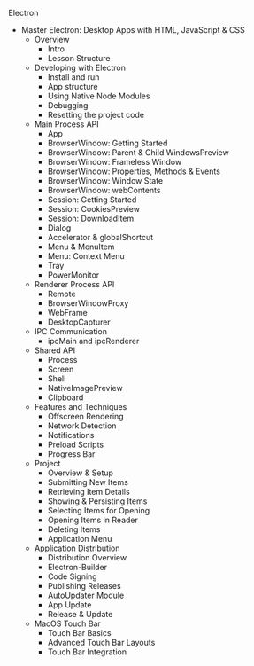 Electron

- Master Electron: Desktop Apps with HTML, JavaScript & CSS
  - Overview
    - Intro
    - Lesson Structure
  - Developing with Electron
    - Install and run
    - App structure
    - Using Native Node Modules
    - Debugging
    - Resetting the project code
  - Main Process API
    - App
    - BrowserWindow: Getting Started
    - BrowserWindow: Parent & Child WindowsPreview
    - BrowserWindow: Frameless Window
    - BrowserWindow: Properties, Methods & Events
    - BrowserWindow: Window State
    - BrowserWindow: webContents
    - Session: Getting Started
    - Session: CookiesPreview
    - Session: DownloadItem
    - Dialog
    - Accelerator & globalShortcut
    - Menu & MenuItem
    - Menu: Context Menu
    - Tray
    - PowerMonitor
  - Renderer Process API
    - Remote
    - BrowserWindowProxy
    - WebFrame
    - DesktopCapturer
  - IPC Communication
    - ipcMain and ipcRenderer
  - Shared API
    - Process
    - Screen
    - Shell
    - NativeImagePreview
    - Clipboard
  - Features and Techniques
    - Offscreen Rendering
    - Network Detection
    - Notifications
    - Preload Scripts
    - Progress Bar
  - Project
    - Overview & Setup
    - Submitting New Items
    - Retrieving Item Details
    - Showing & Persisting Items
    - Selecting Items for Opening
    - Opening Items in Reader
    - Deleting Items
    - Application Menu
  - Application Distribution
    - Distribution Overview
    - Electron-Builder
    - Code Signing
    - Publishing Releases
    - AutoUpdater Module
    - App Update
    - Release & Update
  - MacOS Touch Bar
    - Touch Bar Basics
    - Advanced Touch Bar Layouts
    - Touch Bar Integration
